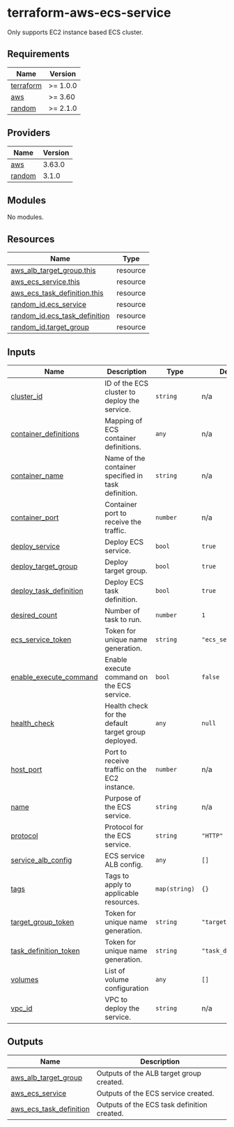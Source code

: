 # terraform-aws-ecs-service

Only supports EC2 instance based ECS cluster.

<!-- BEGINNING OF PRE-COMMIT-TERRAFORM DOCS HOOK -->
## Requirements

| Name | Version |
|------|---------|
| <a name="requirement_terraform"></a> [terraform](#requirement\_terraform) | >= 1.0.0 |
| <a name="requirement_aws"></a> [aws](#requirement\_aws) | >= 3.60 |
| <a name="requirement_random"></a> [random](#requirement\_random) | >= 2.1.0 |

## Providers

| Name | Version |
|------|---------|
| <a name="provider_aws"></a> [aws](#provider\_aws) | 3.63.0 |
| <a name="provider_random"></a> [random](#provider\_random) | 3.1.0 |

## Modules

No modules.

## Resources

| Name | Type |
|------|------|
| [aws_alb_target_group.this](https://registry.terraform.io/providers/hashicorp/aws/latest/docs/resources/alb_target_group) | resource |
| [aws_ecs_service.this](https://registry.terraform.io/providers/hashicorp/aws/latest/docs/resources/ecs_service) | resource |
| [aws_ecs_task_definition.this](https://registry.terraform.io/providers/hashicorp/aws/latest/docs/resources/ecs_task_definition) | resource |
| [random_id.ecs_service](https://registry.terraform.io/providers/hashicorp/random/latest/docs/resources/id) | resource |
| [random_id.ecs_task_definition](https://registry.terraform.io/providers/hashicorp/random/latest/docs/resources/id) | resource |
| [random_id.target_group](https://registry.terraform.io/providers/hashicorp/random/latest/docs/resources/id) | resource |

## Inputs

| Name | Description | Type | Default | Required |
|------|-------------|------|---------|:--------:|
| <a name="input_cluster_id"></a> [cluster\_id](#input\_cluster\_id) | ID of the ECS cluster to deploy the service. | `string` | n/a | yes |
| <a name="input_container_definitions"></a> [container\_definitions](#input\_container\_definitions) | Mapping of ECS container definitions. | `any` | n/a | yes |
| <a name="input_container_name"></a> [container\_name](#input\_container\_name) | Name of the container specified in task definition. | `string` | n/a | yes |
| <a name="input_container_port"></a> [container\_port](#input\_container\_port) | Container port to receive the traffic. | `number` | n/a | yes |
| <a name="input_deploy_service"></a> [deploy\_service](#input\_deploy\_service) | Deploy ECS service. | `bool` | `true` | no |
| <a name="input_deploy_target_group"></a> [deploy\_target\_group](#input\_deploy\_target\_group) | Deploy target group. | `bool` | `true` | no |
| <a name="input_deploy_task_definition"></a> [deploy\_task\_definition](#input\_deploy\_task\_definition) | Deploy ECS task definition. | `bool` | `true` | no |
| <a name="input_desired_count"></a> [desired\_count](#input\_desired\_count) | Number of task to run. | `number` | `1` | no |
| <a name="input_ecs_service_token"></a> [ecs\_service\_token](#input\_ecs\_service\_token) | Token for unique name generation. | `string` | `"ecs_service"` | no |
| <a name="input_enable_execute_command"></a> [enable\_execute\_command](#input\_enable\_execute\_command) | Enable execute command on the ECS service. | `bool` | `false` | no |
| <a name="input_health_check"></a> [health\_check](#input\_health\_check) | Health check for the default target group deployed. | `any` | `null` | no |
| <a name="input_host_port"></a> [host\_port](#input\_host\_port) | Port to receive traffic on the EC2 instance. | `number` | n/a | yes |
| <a name="input_name"></a> [name](#input\_name) | Purpose of the ECS service. | `string` | n/a | yes |
| <a name="input_protocol"></a> [protocol](#input\_protocol) | Protocol for the ECS service. | `string` | `"HTTP"` | no |
| <a name="input_service_alb_config"></a> [service\_alb\_config](#input\_service\_alb\_config) | ECS service ALB config. | `any` | `[]` | no |
| <a name="input_tags"></a> [tags](#input\_tags) | Tags to apply to applicable resources. | `map(string)` | `{}` | no |
| <a name="input_target_group_token"></a> [target\_group\_token](#input\_target\_group\_token) | Token for unique name generation. | `string` | `"target_group"` | no |
| <a name="input_task_definition_token"></a> [task\_definition\_token](#input\_task\_definition\_token) | Token for unique name generation. | `string` | `"task_definition"` | no |
| <a name="input_volumes"></a> [volumes](#input\_volumes) | List of volume configuration | `any` | `[]` | no |
| <a name="input_vpc_id"></a> [vpc\_id](#input\_vpc\_id) | VPC to deploy the service. | `string` | n/a | yes |

## Outputs

| Name | Description |
|------|-------------|
| <a name="output_aws_alb_target_group"></a> [aws\_alb\_target\_group](#output\_aws\_alb\_target\_group) | Outputs of the ALB target group created. |
| <a name="output_aws_ecs_service"></a> [aws\_ecs\_service](#output\_aws\_ecs\_service) | Outputs of the ECS service created. |
| <a name="output_aws_ecs_task_definition"></a> [aws\_ecs\_task\_definition](#output\_aws\_ecs\_task\_definition) | Outputs of the ECS task definition created. |
<!-- END OF PRE-COMMIT-TERRAFORM DOCS HOOK -->

